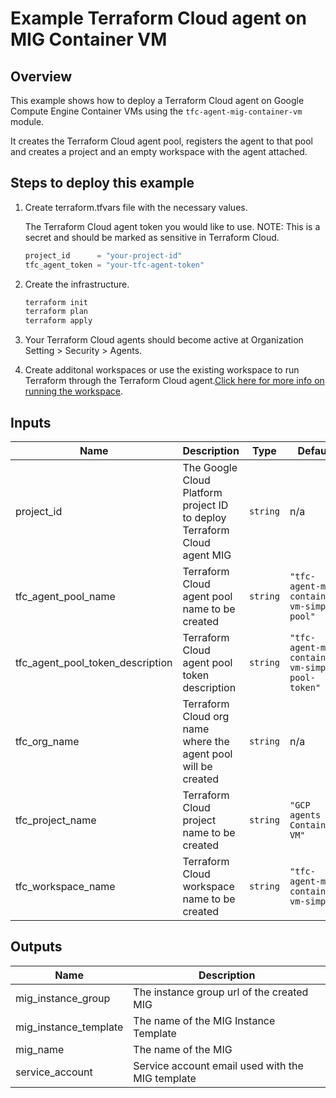 # Example Terraform Cloud agent on MIG Container VM

## Overview

This example shows how to deploy a Terraform Cloud agent on Google Compute Engine Container VMs using the `tfc-agent-mig-container-vm` module.

It creates the Terraform Cloud agent pool, registers the agent to that pool and creates a project and an empty workspace with the agent attached.

## Steps to deploy this example

1. Create terraform.tfvars file with the necessary values.

    The Terraform Cloud agent token you would like to use. NOTE: This is a secret and should be marked as sensitive in Terraform Cloud.

    ```tf
    project_id      = "your-project-id"
    tfc_agent_token = "your-tfc-agent-token"
    ```

1. Create the infrastructure.

    ```sh
    terraform init
    terraform plan
    terraform apply
    ```

1. Your Terraform Cloud agents should become active at Organization Setting > Security > Agents.

1. Create additonal workspaces or use the existing workspace to run Terraform through the Terraform Cloud agent.[Click here for more info on running the workspace](https://registry.terraform.io/providers/hashicorp/tfe/latest/docs/resources/workspace_run#example-usage).

<!-- BEGINNING OF PRE-COMMIT-TERRAFORM DOCS HOOK -->
## Inputs

| Name | Description | Type | Default | Required |
|------|-------------|------|---------|:--------:|
| project\_id | The Google Cloud Platform project ID to deploy Terraform Cloud agent MIG | `string` | n/a | yes |
| tfc\_agent\_pool\_name | Terraform Cloud agent pool name to be created | `string` | `"tfc-agent-mig-container-vm-simple-pool"` | no |
| tfc\_agent\_pool\_token\_description | Terraform Cloud agent pool token description | `string` | `"tfc-agent-mig-container-vm-simple-pool-token"` | no |
| tfc\_org\_name | Terraform Cloud org name where the agent pool will be created | `string` | n/a | yes |
| tfc\_project\_name | Terraform Cloud project name to be created | `string` | `"GCP agents Container VM"` | no |
| tfc\_workspace\_name | Terraform Cloud workspace name to be created | `string` | `"tfc-agent-mig-container-vm-simple"` | no |

## Outputs

| Name | Description |
|------|-------------|
| mig\_instance\_group | The instance group url of the created MIG |
| mig\_instance\_template | The name of the MIG Instance Template |
| mig\_name | The name of the MIG |
| service\_account | Service account email used with the MIG template |

 <!-- END OF PRE-COMMIT-TERRAFORM DOCS HOOK -->
